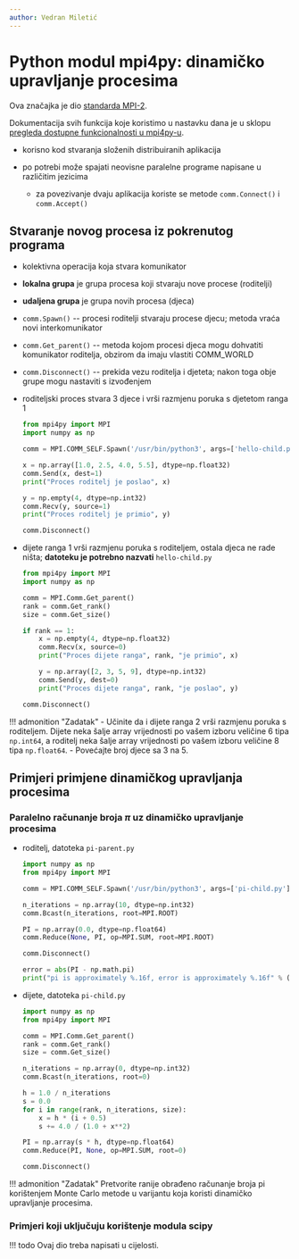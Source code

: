 ```yaml
---
author: Vedran Miletić
---
```


# Python modul mpi4py: dinamičko upravljanje procesima

Ova značajka je dio [standarda MPI-2](https://www.mpi-forum.org/docs/mpi-2.0/mpi-20-html/mpi2-report.html).

Dokumentacija svih funkcija koje koristimo u nastavku dana je u sklopu [pregleda dostupne funkcionalnosti u mpi4py-u](https://mpi4py.readthedocs.io/en/stable/overview.html).

- korisno kod stvaranja složenih distribuiranih aplikacija
- po potrebi može spajati neovisne paralelne programe napisane u različitim jezicima

    - za povezivanje dvaju aplikacija koriste se metode `comm.Connect()` i `comm.Accept()`

## Stvaranje novog procesa iz pokrenutog programa

- kolektivna operacija koja stvara komunikator
- **lokalna grupa** je grupa procesa koji stvaraju nove procese (roditelji)
- **udaljena grupa** je grupa novih procesa (djeca)
- `comm.Spawn()` -- procesi roditelji stvaraju procese djecu; metoda vraća novi interkomunikator
- `comm.Get_parent()` -- metoda kojom procesi djeca mogu dohvatiti komunikator roditelja, obzirom da imaju vlastiti COMM_WORLD
- `comm.Disconnect()` -- prekida vezu roditelja i djeteta; nakon toga obje grupe mogu nastaviti s izvođenjem

- roditeljski proces stvara 3 djece i vrši razmjenu poruka s djetetom ranga 1

    ``` python
    from mpi4py import MPI
    import numpy as np

    comm = MPI.COMM_SELF.Spawn('/usr/bin/python3', args=['hello-child.py'], maxprocs=3)

    x = np.array([1.0, 2.5, 4.0, 5.5], dtype=np.float32)
    comm.Send(x, dest=1)
    print("Proces roditelj je poslao", x)

    y = np.empty(4, dtype=np.int32)
    comm.Recv(y, source=1)
    print("Proces roditelj je primio", y)

    comm.Disconnect()
    ```

- dijete ranga 1 vrši razmjenu poruka s roditeljem, ostala djeca ne rade ništa; **datoteku je potrebno nazvati** `hello-child.py`

    ``` python
    from mpi4py import MPI
    import numpy as np

    comm = MPI.Comm.Get_parent()
    rank = comm.Get_rank()
    size = comm.Get_size()

    if rank == 1:
        x = np.empty(4, dtype=np.float32)
        comm.Recv(x, source=0)
        print("Proces dijete ranga", rank, "je primio", x)

        y = np.array([2, 3, 5, 9], dtype=np.int32)
        comm.Send(y, dest=0)
        print("Proces dijete ranga", rank, "je poslao", y)

    comm.Disconnect()
    ```

!!! admonition "Zadatak"
    - Učinite da i dijete ranga 2 vrši razmjenu poruka s roditeljem. Dijete neka šalje array vrijednosti po vašem izboru veličine 6 tipa `np.int64`, a roditelj neka šalje array vrijednosti po vašem izboru veličine 8 tipa `np.float64`.
    - Povećajte broj djece sa 3 na 5.

## Primjeri primjene dinamičkog upravljanja procesima

### Paralelno računanje broja $\pi$ uz dinamičko upravljanje procesima

- roditelj, datoteka `pi-parent.py`

    ``` python
    import numpy as np
    from mpi4py import MPI

    comm = MPI.COMM_SELF.Spawn('/usr/bin/python3', args=['pi-child.py'], maxprocs=5)

    n_iterations = np.array(10, dtype=np.int32)
    comm.Bcast(n_iterations, root=MPI.ROOT)

    PI = np.array(0.0, dtype=np.float64)
    comm.Reduce(None, PI, op=MPI.SUM, root=MPI.ROOT)

    comm.Disconnect()

    error = abs(PI - np.math.pi)
    print("pi is approximately %.16f, error is approximately %.16f" % (PI, error))
    ```

- dijete, datoteka `pi-child.py`

    ``` python
    import numpy as np
    from mpi4py import MPI

    comm = MPI.Comm.Get_parent()
    rank = comm.Get_rank()
    size = comm.Get_size()

    n_iterations = np.array(0, dtype=np.int32)
    comm.Bcast(n_iterations, root=0)

    h = 1.0 / n_iterations
    s = 0.0
    for i in range(rank, n_iterations, size):
        x = h * (i + 0.5)
        s += 4.0 / (1.0 + x**2)

    PI = np.array(s * h, dtype=np.float64)
    comm.Reduce(PI, None, op=MPI.SUM, root=0)

    comm.Disconnect()
    ```

!!! admonition "Zadatak"
    Pretvorite ranije obrađeno računanje broja pi korištenjem Monte Carlo metode u varijantu koja koristi dinamičko upravljanje procesima.

### Primjeri koji uključuju korištenje modula scipy

!!! todo
    Ovaj dio treba napisati u cijelosti.
